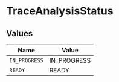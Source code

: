 # TraceAnalysisStatus


## Values

| Name          | Value         |
| ------------- | ------------- |
| `IN_PROGRESS` | IN_PROGRESS   |
| `READY`       | READY         |